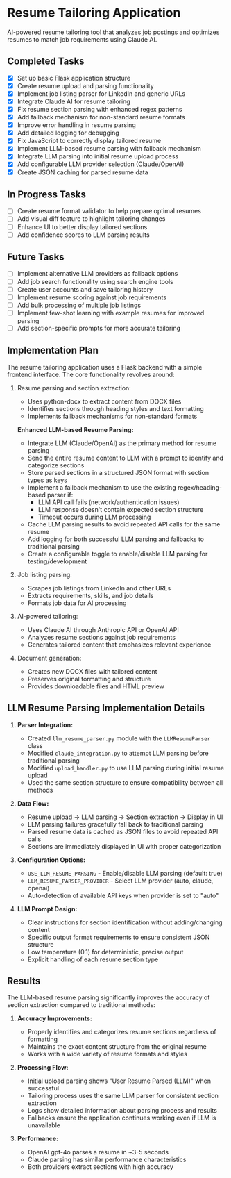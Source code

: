 # Resume Tailoring Application

AI-powered resume tailoring tool that analyzes job postings and optimizes resumes to match job requirements using Claude AI.

## Completed Tasks

- [x] Set up basic Flask application structure
- [x] Create resume upload and parsing functionality
- [x] Implement job listing parser for LinkedIn and generic URLs
- [x] Integrate Claude AI for resume tailoring
- [x] Fix resume section parsing with enhanced regex patterns
- [x] Add fallback mechanism for non-standard resume formats
- [x] Improve error handling in resume parsing
- [x] Add detailed logging for debugging
- [x] Fix JavaScript to correctly display tailored resume
- [x] Implement LLM-based resume parsing with fallback mechanism
- [x] Integrate LLM parsing into initial resume upload process
- [x] Add configurable LLM provider selection (Claude/OpenAI)
- [x] Create JSON caching for parsed resume data

## In Progress Tasks

- [ ] Create resume format validator to help prepare optimal resumes
- [ ] Add visual diff feature to highlight tailoring changes
- [ ] Enhance UI to better display tailored sections
- [ ] Add confidence scores to LLM parsing results

## Future Tasks

- [ ] Implement alternative LLM providers as fallback options
- [ ] Add job search functionality using search engine tools
- [ ] Create user accounts and save tailoring history
- [ ] Implement resume scoring against job requirements
- [ ] Add bulk processing of multiple job listings
- [ ] Implement few-shot learning with example resumes for improved parsing
- [ ] Add section-specific prompts for more accurate tailoring

## Implementation Plan

The resume tailoring application uses a Flask backend with a simple frontend interface. The core functionality revolves around:

1. Resume parsing and section extraction:
   - Uses python-docx to extract content from DOCX files
   - Identifies sections through heading styles and text formatting
   - Implements fallback mechanisms for non-standard formats
   
   **Enhanced LLM-based Resume Parsing:**
   - Integrate LLM (Claude/OpenAI) as the primary method for resume parsing
   - Send the entire resume content to LLM with a prompt to identify and categorize sections
   - Store parsed sections in a structured JSON format with section types as keys
   - Implement a fallback mechanism to use the existing regex/heading-based parser if:
     - LLM API call fails (network/authentication issues)
     - LLM response doesn't contain expected section structure
     - Timeout occurs during LLM processing
   - Cache LLM parsing results to avoid repeated API calls for the same resume
   - Add logging for both successful LLM parsing and fallbacks to traditional parsing
   - Create a configurable toggle to enable/disable LLM parsing for testing/development

2. Job listing parsing:
   - Scrapes job listings from LinkedIn and other URLs
   - Extracts requirements, skills, and job details
   - Formats job data for AI processing

3. AI-powered tailoring:
   - Uses Claude AI through Anthropic API or OpenAI API
   - Analyzes resume sections against job requirements
   - Generates tailored content that emphasizes relevant experience

4. Document generation:
   - Creates new DOCX files with tailored content
   - Preserves original formatting and structure
   - Provides downloadable files and HTML preview

## LLM Resume Parsing Implementation Details

1. **Parser Integration:**
   - Created `llm_resume_parser.py` module with the `LLMResumeParser` class
   - Modified `claude_integration.py` to attempt LLM parsing before traditional parsing
   - Modified `upload_handler.py` to use LLM parsing during initial resume upload
   - Used the same section structure to ensure compatibility between all methods

2. **Data Flow:**
   - Resume upload → LLM parsing → Section extraction → Display in UI
   - LLM parsing failures gracefully fall back to traditional parsing
   - Parsed resume data is cached as JSON files to avoid repeated API calls
   - Sections are immediately displayed in UI with proper categorization

3. **Configuration Options:**
   - `USE_LLM_RESUME_PARSING` - Enable/disable LLM parsing (default: true)
   - `LLM_RESUME_PARSER_PROVIDER` - Select LLM provider (auto, claude, openai)
   - Auto-detection of available API keys when provider is set to "auto"

4. **LLM Prompt Design:**
   - Clear instructions for section identification without adding/changing content
   - Specific output format requirements to ensure consistent JSON structure
   - Low temperature (0.1) for deterministic, precise output
   - Explicit handling of each resume section type

## Results

The LLM-based resume parsing significantly improves the accuracy of section extraction compared to traditional methods:

1. **Accuracy Improvements:**
   - Properly identifies and categorizes resume sections regardless of formatting
   - Maintains the exact content structure from the original resume
   - Works with a wide variety of resume formats and styles

2. **Processing Flow:**
   - Initial upload parsing shows "User Resume Parsed (LLM)" when successful
   - Tailoring process uses the same LLM parser for consistent section extraction
   - Logs show detailed information about parsing process and results
   - Fallbacks ensure the application continues working even if LLM is unavailable

3. **Performance:**
   - OpenAI gpt-4o parses a resume in ~3-5 seconds
   - Claude parsing has similar performance characteristics
   - Both providers extract sections with high accuracy 